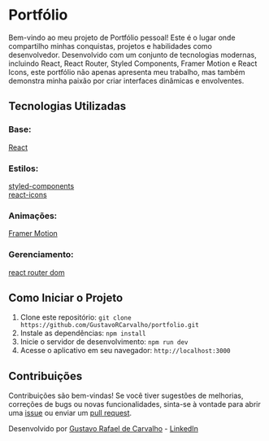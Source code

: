 # Portfólio

Bem-vindo ao meu projeto de Portfólio pessoal! Este é o lugar onde compartilho minhas conquistas, projetos e habilidades como desenvolvedor. Desenvolvido com um conjunto de tecnologias modernas, incluindo React, React Router, Styled Components, Framer Motion e React Icons, este portfólio não apenas apresenta meu trabalho, mas também demonstra minha paixão por criar interfaces dinâmicas e envolventes.

## Tecnologias Utilizadas

### Base: 

[React](https://github.com/facebook/react) <br />

### Estilos:

[styled-components](https://github.com/styled-components/styled-components) <br />
[react-icons](https://github.com/react-icons/react-icons) <br />

### Animações:
[Framer Motion](https://github.com/framer/motion) <br />

### Gerenciamento:

[react router dom](https://github.com/remix-run/react-router) <br />

## Como Iniciar o Projeto

1. Clone este repositório: `git clone https://github.com/GustavoRCarvalho/portfolio.git`
2. Instale as dependências: `npm install`
3. Inicie o servidor de desenvolvimento: `npm run dev`
4. Acesse o aplicativo em seu navegador: `http://localhost:3000`

## Contribuições

Contribuições são bem-vindas! Se você tiver sugestões de melhorias, correções de bugs ou novas funcionalidades, sinta-se à vontade para abrir uma [issue](https://github.com/GustavoRCarvalho/portfolio/issues) ou enviar um [pull request](https://github.com/GustavoRCarvalho/portfolio/pulls).

Desenvolvido por [Gustavo Rafael de Carvalho](https://github.com/GustavoRCarvalho) - [LinkedIn](https://www.linkedin.com/in/gustavo-carvalho-0/)
